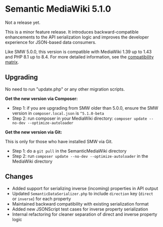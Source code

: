 # Semantic MediaWiki 5.1.0

Not a release yet.

This is a minor feature release. It introduces backward-compatible enhancements to the API serialization logic and improves the developer experience for JSON-based data consumers.

Like SMW 5.0.0, this version is compatible with MediaWiki 1.39 up to 1.43 and PHP 8.1 up to 8.4.
For more detailed information, see the [compatibility matrix](../COMPATIBILITY.md#compatibility).

## Upgrading

No need to run "update.php" or any other migration scripts.

**Get the new version via Composer:**

* Step 1: if you are upgrading from SMW older than 5.0.0, ensure the SMW version in `composer.local.json` is `^5.1.0-beta`
* Step 2: run composer in your MediaWiki directory: `composer update --no-dev --optimize-autoloader`

**Get the new version via Git:**

This is only for those who have installed SMW via Git.

* Step 1: do a `git pull` in the SemanticMediaWiki directory
* Step 2: run `composer update --no-dev --optimize-autoloader` in the MediaWiki directory

## Changes

* Added support for serializing inverse (incoming) properties in API output
* Updated `SemanticDataSerializer.php` to include `direction` key (`direct` or `inverse`) for each property
* Maintained backward compatibility with existing serialization format
* Added new JSONScript test cases for inverse property serialization
* Internal refactoring for cleaner separation of direct and inverse property logic
